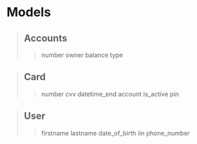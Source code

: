 # Models

> ## Accounts
> > number
> > owner
> > balance
> > type

> ## Card
> > number
> > cvv
> > datetime_end
> > account
> > is_active
> > pin

> ## User
> > firstname
> > lastname
> > date_of_birth
> > iin
> > phone_number